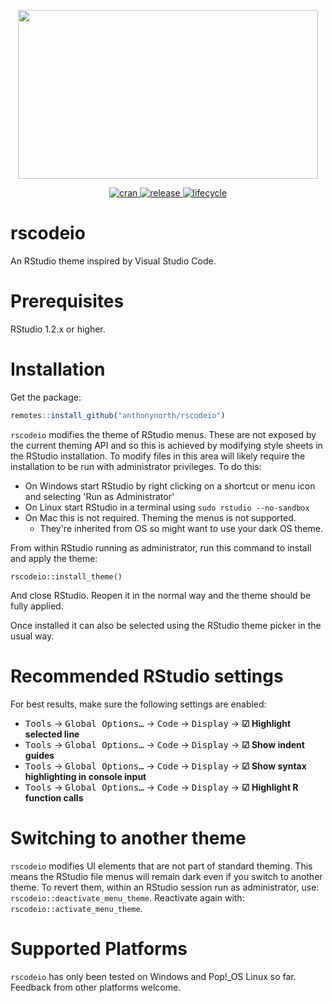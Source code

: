 <p align=center>
  <img src="./inst/media/rscodeio.png" width="480" height="270">
</p>

<p align="center">
  <a href="https://cran.r-project.org/package=rscodeio">
    <img src="https://img.shields.io/cran/l/rscodeio?style=flat-square" alt="cran">
  </a>
  <a href="https://github.com/anthonynorth/rscodeio/releases/latest">
    <img src="https://img.shields.io/github/v/release/anthonynorth/rscodeio?sort=semver&style=flat-square" alt="release">
  </a>
  <a href="https://www.tidyverse.org/lifecycle/#experimental">
    <img src="https://img.shields.io/badge/lifecycle-experimental-orange?style=flat-square" alt="lifecycle" />
  </a>
</p>

# rscodeio

An RStudio theme inspired by Visual Studio Code.

# Prerequisites

RStudio 1.2.x or higher.

# Installation

Get the package:

```r
remotes::install_github("anthonynorth/rscodeio")
```

`rscodeio` modifies the theme of RStudio menus. These are not exposed by the current theming API and so this is achieved by modifying style sheets in the RStudio installation. To modify files in this area will likely require the installation to be run with administrator privileges. To do this:

- On Windows start RStudio by right clicking on a shortcut or menu icon and selecting 'Run as Administrator'
- On Linux start RStudio in a terminal using `sudo rstudio --no-sandbox`
- On Mac this is not required. Theming the menus is not supported.
  - They're inherited from OS so might want to use your dark OS theme.

From within RStudio running as administrator, run this command to install and apply the theme:

```
rscodeio::install_theme()
```

And close RStudio. Reopen it in the normal way and the theme should be fully applied.

Once installed it can also be selected using the RStudio theme picker in the usual way.

# Recommended RStudio settings

For best results, make sure the following settings are enabled:

- <kbd>Tools</kbd> → <kbd>Global Options…</kbd> → <kbd>Code</kbd> → <kbd>Display</kbd> → **☑ Highlight selected line**
- <kbd>Tools</kbd> → <kbd>Global Options…</kbd> → <kbd>Code</kbd> → <kbd>Display</kbd> → **☑ Show indent guides**
- <kbd>Tools</kbd> → <kbd>Global Options…</kbd> → <kbd>Code</kbd> → <kbd>Display</kbd> → **☑ Show syntax highlighting in console input**
- <kbd>Tools</kbd> → <kbd>Global Options…</kbd> → <kbd>Code</kbd> → <kbd>Display</kbd> → **☑ Highlight R function calls**

# Switching to another theme

`rscodeio` modifies UI elements that are not part of standard theming. This means the RStudio file menus will remain dark even if you switch to another theme. To revert them, within an RStudio session run as administrator, use: `rscodeio::deactivate_menu_theme`. Reactivate again with: `rscodeio::activate_menu_theme`.

# Supported Platforms

`rscodeio` has only been tested on Windows and Pop!\_OS Linux so far. Feedback from other platforms welcome.
